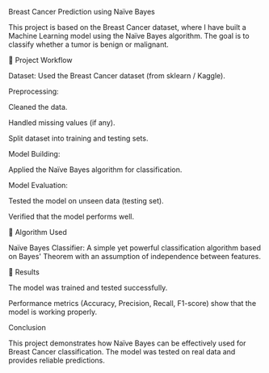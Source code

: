 Breast Cancer Prediction using Naïve Bayes

This project is based on the Breast Cancer dataset, where I have built a Machine Learning model using the Naïve Bayes algorithm.
The goal is to classify whether a tumor is benign or malignant.

🔹 Project Workflow

Dataset: Used the Breast Cancer dataset (from sklearn / Kaggle).

Preprocessing:

Cleaned the data.

Handled missing values (if any).

Split dataset into training and testing sets.

Model Building:

Applied the Naïve Bayes algorithm for classification.

Model Evaluation:

Tested the model on unseen data (testing set).

Verified that the model performs well.

🔹 Algorithm Used

Naïve Bayes Classifier:
A simple yet powerful classification algorithm based on Bayes' Theorem with an assumption of independence between features.

🔹 Results

The model was trained and tested successfully.

Performance metrics (Accuracy, Precision, Recall, F1-score) show that the model is working properly.


Conclusion

This project demonstrates how Naïve Bayes can be effectively used for Breast Cancer classification.
The model was tested on real data and provides reliable predictions.
